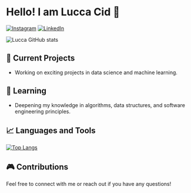 # Hello! I am Lucca Cid 👋

[![Instagram](https://img.shields.io/badge/Instagram-E4405F?style=for-the-badge&logo=instagram&logoColor=white)](https://www.instagram.com/luccacidd/)
[![LinkedIn](https://img.shields.io/badge/LinkedIn-0077B5?style=for-the-badge&logo=linkedin&logoColor=white)](https://www.linkedin.com/in/luccacidd/)

![Lucca GitHub stats](https://github-readme-stats.vercel.app/api?username=luccacid&show_icons=true&bg_color=00000000)


## 🔭 Current Projects
- Working on exciting projects in data science and machine learning.

## 🌱 Learning
- Deepening my knowledge in algorithms, data structures, and software engineering principles.

## 📈 Languages and Tools
[![Top Langs](https://github-readme-stats.vercel.app/api/top-langs/?username=luccacid)](https://github.com/anuraghazra/github-readme-stats)

## 🎮 Contributions 


Feel free to connect with me or reach out if you have any questions!
